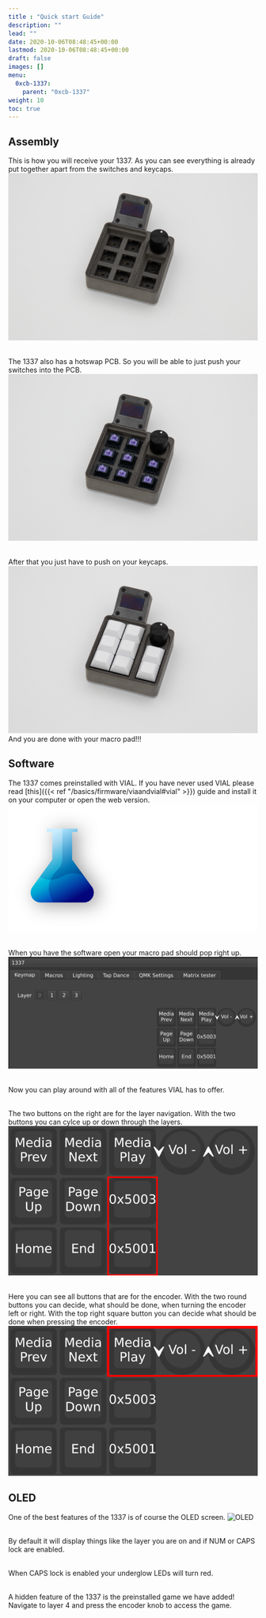 ```yaml
---
title : "Quick start Guide"
description: ""
lead: ""
date: 2020-10-06T08:48:45+00:00
lastmod: 2020-10-06T08:48:45+00:00
draft: false
images: []
menu:
  0xcb-1337:
    parent: "0xcb-1337"
weight: 10
toc: true
---
```


## Assembly

This is how you will receive your 1337. As you can see everything is already put together apart from the switches and keycaps.
![stop-motion-1](stop-motion-1.png)

<br>The 1337 also has a hotswap PCB. So you will be able to just push your switches into the PCB.
![stop-motion-9](stop-motion-9.png)

<br>After that you just have to push on your keycaps.
![stop-motion-17](stop-motion-17.png)
And you are done with your macro pad!!!

## Software

The 1337 comes preinstalled with VIAL. If you have never used VIAL please read [this]({{< ref "/basics/firmware/viaandvial#vial" >}}) guide and install it on your computer or open the web version.
![vial](vial.png)

<br>When you have the software open your macro pad should pop right up.
![vial-screen](vial-screen.png)

<br>Now you can play around with all of the features VIAL has to offer.

<br>The two buttons on the right are for the layer navigation. With the two buttons you can cylce up or down through the layers.
![vial-closeup-layer](vial-closeup-layer.png)

<br>Here you can see all buttons that are for the encoder. With the two round buttons you can decide, what should be done, when turning the encoder left or right. With the top right square button you can decide what should be done when pressing the encoder.
![vial-closeup-encoder](vial-closeup-encoder.png)

## OLED

One of the best features of the 1337 is of course the OLED screen.
![OLED](OLED.png)

<br>By default it will display things like the layer you are on and if NUM or CAPS lock are enabled.
![]()

<br>When CAPS lock is enabled your underglow LEDs will turn red.
![]()

<br>A hidden feature of the 1337 is the preinstalled game we have added! Navigate to layer 4 and press the encoder knob to access the game.
![]()